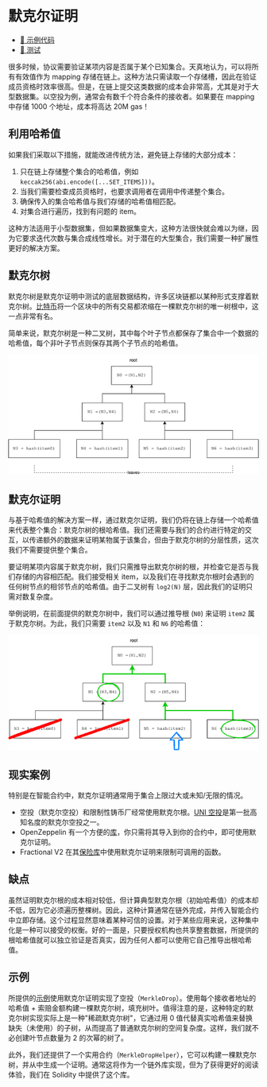 # 默克尔证明

- [📜 示例代码](./MerkleProofs.sol)
- [🐞 测试](../../test/MerkleProofs.t.sol)

很多时候，协议需要验证某项内容是否属于某个已知集合。天真地认为，可以将所有有效值作为 mapping 存储在链上。这种方法只需读取一个存储槽，因此在验证成员资格时效率很高。但是，在链上提交这类数据的成本会非常高，尤其是对于大型数据集。以空投为例，通常会有数千个符合条件的接收者。如果要在 mapping 中存储 1000 个地址，成本将高达 20M gas！

## 利用哈希值

如果我们采取以下措施，就能改进传统方法，避免链上存储的大部分成本：

1. 只在链上存储整个集合的哈希值，例如 `keccak256(abi.encode([...SET_ITEMS]))`。
1. 当我们需要检查成员资格时，也要求调用者在调用中传递整个集合。
1. 确保传入的集合哈希值与我们存储的哈希值相匹配。
1. 对集合进行遍历，找到有问题的 item。

这种方法适用于小型数据集，但如果数据集变大，这种方法很快就会难以为继，因为它要求迭代次数与集合成线性增长。对于潜在的大型集合，我们需要一种扩展性更好的解决方案。

## 默克尔树

默克尔树是默克尔证明中测试的底层数据结构，许多区块链都以某种形式支撑着默克尔树。[比特币](https://dev-notes.eu/2019/09/compute-bitcoin-merkle-root)将一个区块中的所有交易都浓缩在一棵默克尔树的唯一树根中，这一点非常有名。

简单来说，默克尔树是一种二叉树，其中每个叶子节点都保存了集合中一个数据的哈希值，每个非叶子节点则保存其两个子节点的哈希值。

![simple merkle tree](./merkle-tree.png)

## 默克尔证明

与基于哈希值的解决方案一样，通过默克尔证明，我们仍将在链上存储一个哈希值来代表整个集合：默克尔树的根哈希值。我们还需要与我们的合约进行特定的交互，以传递额外的数据来证明某物属于该集合，但由于默克尔树的分层性质，这次我们不需要提供整个集合。

要证明某项内容属于默克尔树，我们只需推导出默克尔树的根，并检查它是否与我们存储的内容相匹配。我们接受相关 item，以及我们在寻找默克尔根时会遇到的任何树节点的相邻节点的哈希值。由于二叉树有 `log2(N)` 层，因此我们的证明只需对数复杂度。

举例说明，在前面提供的默克尔树中，我们可以通过推导根 (`N0`) 来证明 `item2` 属于默克尔树。为此，我们只需要 `item2` 以及 `N1` 和 `N6` 的哈希值：

![merkle-proof](./merkle-proof.png)

## 现实案例

特别是在智能合约中，默克尔证明通常用于集合上限过大或未知/无限的情况。

- 空投（默克尔空投）和限制性铸币厂经常使用默克尔根。[UNI 空投](https://github.com/Uniswap/merkle-distributor/blob/master/contracts/MerkleDistributor.sol)是第一批高知名度的默克尔空投之一。
- OpenZeppelin 有一个方便的[库](https://github.com/OpenZeppelin/openzeppelin-contracts/blob/master/contracts/utils/cryptography/MerkleProof.sol)，你只需将其导入到你的合约中，即可使用默克尔证明。
- Fractional V2 在其[保险库](https://docs.fractional.art/fractional-v2-1/smart-contracts/vault/vault)中使用默克尔证明来限制可调用的函数。

## 缺点

虽然证明默克尔根的成本相对较低，但计算典型默克尔根（初始哈希值）的成本却不低，因为它必须遍历整棵树。因此，这种计算通常在链外完成，并传入智能合约中立即存储。这个过程显然意味着某种可信的设置。对于某些应用来说，这种集中化是一种可以接受的权衡。好的一面是，只要授权机构也共享整套数据，所提供的根哈希值就可以独立验证是否真实，因为任何人都可以使用它自己推导出根哈希值。

## 示例

所提供的[示例](https://github.com/nzhl/useful-solidity-patterns/blob/main/patterns/merkle-proofs/MerkleProofs.sol)使用默克尔证明实现了空投（`MerkleDrop`）。使用每个接收者地址的哈希值 + 索赔金额构建一棵默克尔树，填充树叶。值得注意的是，这种特定的默克尔树实现实际上是一种"稀疏默克尔树"，它通过用 0 值代替真实哈希值来替换缺失（未使用）的子树，从而提高了普通默克尔树的空间复杂度。这样，我们就不必创建叶节点数量为 2 的次幂的树了。

此外，我们还提供了一个实用合约（`MerkleDropHelper`），它可以构建一棵默克尔树，并从中生成一个证明。通常这将作为一个链外库实现，但为了获得更好的阅读体验，我们在 Solidity 中提供了这个库。
